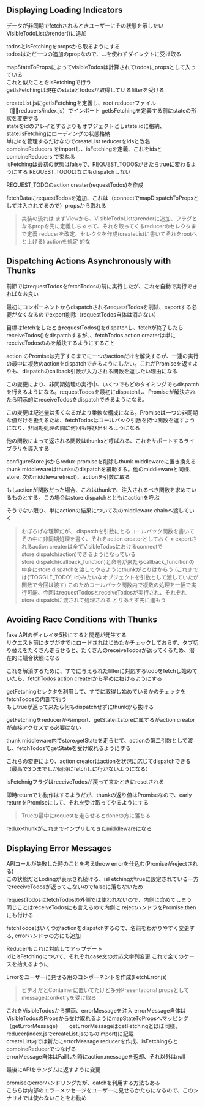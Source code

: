 ## Displaying Loading Indicators

データが非同期でfetchされるときユーザーにその状態を示したい  
VisibleTodoListのrender()に追加

todosとisFetchingをpropsから取るようにする  
todosはただ一つの追加のpropなので、...を使わずダイレクトに受け取る  

mapStateToPropsによってvisibleTodosは計算されてtodosにpropsとして入っている  
これと似たことをisFetchingで行う  
getIsFetchingは現在のstateとtodosが取得しているfilterを受ける  

createList.jsにgetIsFetchingを定義し、root reducerファイル（reducers/index.js）でインポート
getIsFetchingを定義する前にstateの形状を変更する  
stateをidのアレイとするよりもオブジェクトとしstate.idに格納、state.isFetchingにローディングの状態格納  
単にidを管理するだけなのでcreateList reducerをidsと改名  
combineReducers をimportし、isFetchingを定義、これをidsとcombineReducers で束ねる  
isFetchingは最初の状態はfalseで、REQUEST_TODOSがきたらtrueに変わるようにする
REQUEST_TODOはなにもdispatchしない

REQUEST_TODOのaction creater(requestTodos)を作成

fetchDataにrequestTodosを追加、これは（connectでmapDispatchToPropsとして注入されてるので）propsから取れる

> 実装の流れは
> まずViewから、VisibleTodoListのrenderに追加、フラグとなるpropを先に定義しちゃって、それを取ってくるreducerのセレクタまで定義
> reducerを改定、セレクタを作成(createListに書いてそれをrootへと上げる)
> actionを規定
> 的な

## Dispatching Actions Asynchronously with Thunks
前節ではrequestTodosをfetchTodosの前に実行したが、これを自動で実行できればなお良い  

最初にコンポーネントからdispatchされるrequestTodosを削除、exportする必要がなくなるのでexport削除（requestTodos自体は消さない）
  
目標はfetchをしたときrequestTodos()をdispatchし、fetchが終了したらreceiveTodos()をdispatchするが、、fetchTodos action createrは単にreceiveTodosのみを解決するようにすること  

action のPromiseは完了するまでに一つのactionだけを解決するが、一連の実行の最中に複数のactionをdispatchできるようにしたい。これがPromiseを返すよりも、dispatchのcallback引数が入力される関数を返したい理由になる

この変更により、非同期処理の実行中、いくつでもどのタイミングでもdispatchを行えるようになる。requestTodosを最初にdispatchし、Promiseが解決されたら明示的にreceiveTodosをdispatchできるようになる。

この変更は記述量は多くなるがより柔軟な構成になる。Promiseは一つの非同期な値だけを扱えるため、fetchTodosはコールバック引数を持つ関数を返すようになり、非同期処理の間に何回も呼び出せるようになる  

他の関数によって返される関数はthunksと呼ばれる、これをサポートするライブラリを導入する  

configureStore.jsからredux-promiseを削除しthunk middlewareに置き換える
thunk middlewareはthunksのdispatchを補助する。他のmiddlewareと同様、store, 次のmiddleware(next)、actionを引数に取る

もしactionが関数だった場合、これはthunkで、注入されるべき関数を求めているものとする。この場合はstore.dispatchとともにactionを呼ぶ

そうでない限り、単にactionの結果について次のmiddleware chainへ渡していく  


> おぼろげな理解だが、
> dispatchを引数にとるコールバック関数を書いてその中に非同期処理を書く、それをaction creatorとしておく
> ※ exportされるaction createrは全てVisibleTodosにおけるconnectでstore.dispatch(action)できるようになっている
> store.dispatch(callback_function)と命令が来たらcallback_funcitionの中身にstore.dispatchを渡してやるようにthunkがとりはからう
> (これまでは{'TOGGLE_TODO', id}みたいなオブジェクトを引数として渡していたが関数で今回は渡す)
> このためコールバック関数内で複数の処理を一括で実行可能、今回はrequestTodosとreceiveTodosが実行され、それぞれstore.dispatchに渡されて処理される
> とりあえず先に進もう


## Avoiding Race Conditions with Thunks
fake APIのディレイを5秒にすると問題が発生する  
リクエスト前にタブがすでにロードされはじめたかチェックしておらず、タブ切り替えをたくさん走らせると、たくさんのreceiveTodosが返ってくるため、潜在的に競合状態になる

これを解消するために、すでに与えられたfilterに対応するtodoをfetchし始めていたら、fetchTodos action createrから早めに抜けるようにする

getFetchingセレクタを利用して、すでに取得し始めているかのチェックをfetchTodosの内部で行う  
もしtrueが返って来たら何もdispatchせずにthunkから抜ける

getFetchingをreducerからimport、getStateはstoreに属するがaction creatorが直接アクセスする必要はない

thunk middleware内でstore.getStateを走らせて、actionの第二引数として渡し、fetchTodosでgetStateを受け取れるようにする  

これらの変更により、action creatorはactionを状況に応じてdispatchできる（最高で3つまでしか同時にfetchしに行かないようになる）

isFetchnigフラグはreceiveTodosが戻って来たときにresetされる

即時returnでも動作はするようだが、thunkの返り値はPromiseなので、early returnをPromiseにして、それを受け取ってやるようにする
> Trueの最中にrequestを走らせるとdoneの方に落ちる

redux-thunkがこれまでインプリしてきたmiddlewareになる


## Displaying Error Messages
APIコールが失敗した時のことを考えthrow errorを仕込む(Promiseがrejectされる)  
この状態だとLodingが表示され続ける、isFetchingがtrueに設定されている一方でreceiveTodosが返ってこないのでfalseに落ちないため  

requestTodosはfetchTodosの外側では使われないので、内側に含めてしまう  
同じことはreceiveTodosにも言えるので内側に 
rejectハンドラをPromise.thenにも付ける

fetchTodosはいくつかactionをdispatchするので、名前をわかりやすく変更する, errorハンドラの方にも追加

Reducerもこれに対応してアップデート  
idとisFetchingについて、それぞれcase文の対応文字列変更
これで全てのケースを拾えるように  

Errorをユーザーに見せる用のコンポーネントを作成(FetchError.js)
> ビデオだとContainerに置いてたけど多分Presentational
propsとしてmessageとonRetryを受け取る  

これをVisibleTodosから描画、errorMessageを注入 
errorMessage自体はVisibleTodosのPropsから受け取れるようにmapStateToPropsへマッピング（getErrorMessage） 　
getErrorMessageはgetFetchingとほぼ同様、reducer(index.jsでcreateList.jsのものimport)に記載  
createList内では新たにerrorMessage reducerを作成、isFetchingらとcombineReducerでつなげる  
errorMessage自体はFailした時にaction.messageを返却、それ以外はnull

最後にAPIをランダムに返すように変更

promiseのerrorハンドリングだが、catchを利用する方法もある  
こちらは内部のエラーメッセージをユーザーに見せるかたちになるので、このシナリオでは使わないことをお勧め